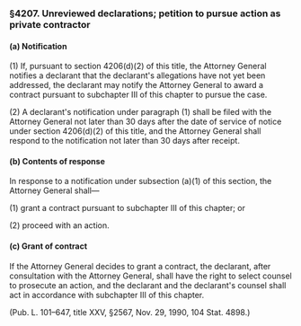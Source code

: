 ### §4207. Unreviewed declarations; petition to pursue action as private contractor ###

#### (a) Notification ####

(1) If, pursuant to section 4206(d)(2) of this title, the Attorney General notifies a declarant that the declarant's allegations have not yet been addressed, the declarant may notify the Attorney General to award a contract pursuant to subchapter III of this chapter to pursue the case.

(2) A declarant's notification under paragraph (1) shall be filed with the Attorney General not later than 30 days after the date of service of notice under section 4206(d)(2) of this title, and the Attorney General shall respond to the notification not later than 30 days after receipt.

#### (b) Contents of response ####

In response to a notification under subsection (a)(1) of this section, the Attorney General shall—

(1) grant a contract pursuant to subchapter III of this chapter; or

(2) proceed with an action.

#### (c) Grant of contract ####

If the Attorney General decides to grant a contract, the declarant, after consultation with the Attorney General, shall have the right to select counsel to prosecute an action, and the declarant and the declarant's counsel shall act in accordance with subchapter III of this chapter.

(Pub. L. 101–647, title XXV, §2567, Nov. 29, 1990, 104 Stat. 4898.)
